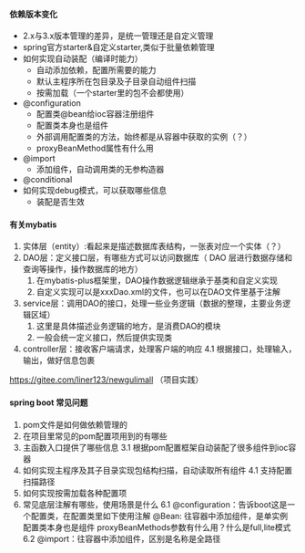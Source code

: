 #### 依赖版本变化
- 2.x与3.x版本管理的差异，是统一管理还是自定义管理
- spring官方starter&自定义starter,类似于批量依赖管理
- 如何实现自动装配（编译时能力）
    - 自动添加依赖，配置所需要的能力
    - 默认主程序所在包目录及子目录自动组件扫描
    - 按需加载（一个starter里的包不会都使用）
- @configuration
    - 配置类@bean给ioc容器注册组件
    - 配置类本身也是组件
    - 外部调用配置类的方法，始终都是从容器中获取的实例（？）
    - proxyBeanMethod属性有什么用
- @import
    - 添加组件，自动调用类的无参构造器
- @conditional
- 如何实现debug模式，可以获取哪些信息
    - 装配是否生效

#### 有关mybatis
1. 实体层（entity）:看起来是描述数据库表结构，一张表对应一个实体（？）
2. DAO层：定义接口层，有哪些方式可以访问数据库（ DAO 层进行数据存储和查询等操作，操作数据库的地方）
    1. 在mybatis-plus框架里，DAO操作数据逻辑继承于基类和自定义实现
    2. 自定义实现可以是xxxDao.xml的文件，也可以在DAO文件里基于注解
3. service层：调用DAO的接口，处理一些业务逻辑（数据的整理，主要业务逻辑区域）
    1. 这里是具体描述业务逻辑的地方，是消费DAO的模块
    2. 一般会统一定义接口，然后提供实现类
4. controller层：接收客户端请求，处理客户端的响应
    4.1 根据接口，处理输入，输出，做好信息包裹













https://gitee.com/liner123/newgulimall （项目实践）
#### spring boot 常见问题
1. pom文件是如何做依赖管理的 
2. 在项目里常见的pom配置项用到的有哪些
3. 主函数入口提供了哪些信息
    3.1 根据pom配置框架自动装配了很多组件到ioc容器
4. 如何实现主程序及其子目录实现包结构扫描，自动读取所有组件
    4.1 支持配置扫描路径
5. 如何实现按需加载各种配置项
6. 常见底层注解有哪些，使用场景是什么
    6.1 @configuration：告诉boot这是一个配置类，在配置类里如下使用注解
        @Bean: 往容器中添加组件，是单实例
        配置类本身也是组件
        proxyBeanMethods参数有什么用？什么是full,lite模式
    6.2 @import：往容器中添加组件，区别是名称是全路径